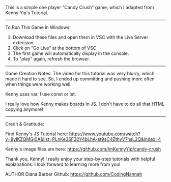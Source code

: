 This is a simple one player "Candy Crush" game, which I adapted from Kenny Yip's Tutorial.
___________________________________
To Run This Game in Windows:
1. Download these files and open them in VSC with the Live Server extension
2. Click on "Go Live" at the bottom of VSC
3. The first game will automatically display in the console.
4. To "play" again, refresh the browser.
____________________________________
Game Creation Notes:
The video for this tutorial was very blurry, which made it hard to see. So, I ended up committing and pushing more often when things were working well.

Kenny uses var. I use const or let.

I really love how Kenny makes boards in JS. I don't have to do all that HTML copying anymore!

____________________________________
Credit & Gratitude:

Find Kenny's JS Tutorial here:
https://www.youtube.com/watch?v=8yIKZQMGi0A&list=PLnKe36F30Y4bLhA-st9sC4ZthyV7nsL2Q&index=4

Kenny's image files are here:
https://github.com/ImKennyYip/candy-crush

Thank you, Kenny! 
I really enjoy your step-by-step tutorials with helpful explanations. I look forward to learning more from you!

AUTHOR Diana Barber Github: https://github.com/CodingNannah